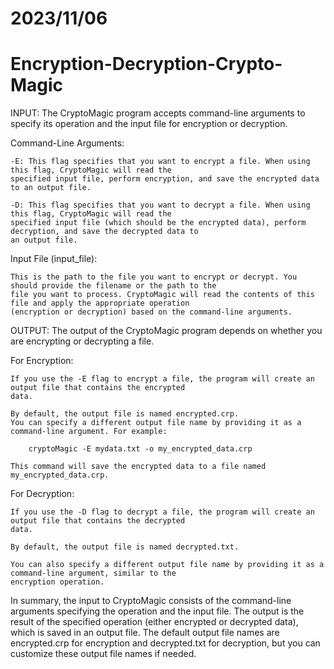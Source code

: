 # 2023/11/06

# Encryption-Decryption-Crypto-Magic

INPUT:
The CryptoMagic program accepts command-line arguments to specify its operation and the input file for encryption
or decryption.

Command-Line Arguments:

    -E: This flag specifies that you want to encrypt a file. When using this flag, CryptoMagic will read the
    specified input file, perform encryption, and save the encrypted data to an output file.
    
    -D: This flag specifies that you want to decrypt a file. When using this flag, CryptoMagic will read the
    specified input file (which should be the encrypted data), perform decryption, and save the decrypted data to
    an output file.

Input File (input_file):

    This is the path to the file you want to encrypt or decrypt. You should provide the filename or the path to the
    file you want to process. CryptoMagic will read the contents of this file and apply the appropriate operation
    (encryption or decryption) based on the command-line arguments.

OUTPUT:
The output of the CryptoMagic program depends on whether you are encrypting or decrypting a file.

For Encryption:

    If you use the -E flag to encrypt a file, the program will create an output file that contains the encrypted
    data.

    By default, the output file is named encrypted.crp.
    You can specify a different output file name by providing it as a command-line argument. For example:

        cryptoMagic -E mydata.txt -o my_encrypted_data.crp

    This command will save the encrypted data to a file named my_encrypted_data.crp.

For Decryption:

    If you use the -D flag to decrypt a file, the program will create an output file that contains the decrypted
    data.
    
    By default, the output file is named decrypted.txt.
    
    You can also specify a different output file name by providing it as a command-line argument, similar to the
    encryption operation.

In summary, the input to CryptoMagic consists of the command-line arguments specifying the operation and the input
file. The output is the result of the specified operation (either encrypted or decrypted data), which is saved in
an output file. The default output file names are encrypted.crp for encryption and decrypted.txt for decryption,
but you can customize these output file names if needed.

